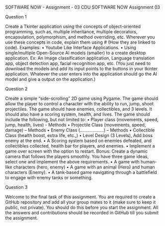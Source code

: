 SOFTWARE NOW - Assignment - 03
CDU SOFTWARE NOW Assignment 03


Question 1

Create a Tkinter application using the concepts of object-oriented
programming, such as, multiple inheritance, multiple decorators,
encapsulation, polymorphism, and method overriding, etc.
Wherever you use these concepts in code, explain them using # (How they are
linked to code).
Examples:
• Youtube Like Interface Applications.
• Using single/multiple Open-Source AI models (smaller) to a create
desktop application. Ex: An Image classification application, Language
translation app, object detection app, facial recognition app, etc.
(You just need to download the models and add its input points to the
buttons in your tkinter application. Whatever the user enters into the
application should go the AI model and give a output on the
application.)


Question 2

Create a simple “side-scrolling” 2D game using Pygame. The game should
allow the player to control a character with the ability to run, jump, shoot
projectiles. The game should have enemies, collectibles, and 3 levels. It should
also have a scoring system, health, and lives.
The game should include the following, but not limited to:
• Player class (movements, speed, jump, health, lives) - Methods
• Projectile Class (movements, speed, damage) – Methods
• Enemy Class (……………….) – Methods
• Collectible Class (health boost, extra life, etc.,)
• Level Design (3 Levels), Add boss enemy at the end.
• A Scoring system based on enemies defeated, and collectibles
collected, health bar for players, and enemies.
• Implement a game over screen with the option to restart.
Bonus: Create a dynamic camera that follows the players smoothly.
You have three game ideas, select one and implement the above
requirements.
• A game with human-like characters (hero, enemy)
• A game with an animal (Hero) and human characters (Enemy).
• A tank-based game navigating through a battlefield to engage with
enemy tanks or something.


Question 3

Welcome to the final task of this assignment. You are required to create a
GitHub repository and add all your group mates to it (make sure to keep it
public, not private). You should do this before you start the assignment.
All the answers and contributions should be recorded in GitHub till you submit
the assignment.
